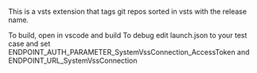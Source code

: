 This is a vsts extension that tags git repos sorted in vsts with the release name.

To build, open in vscode and build
To debug edit launch.json to your test case and set ENDPOINT_AUTH_PARAMETER_SystemVssConnection_AccessToken and ENDPOINT_URL_SystemVssConnection